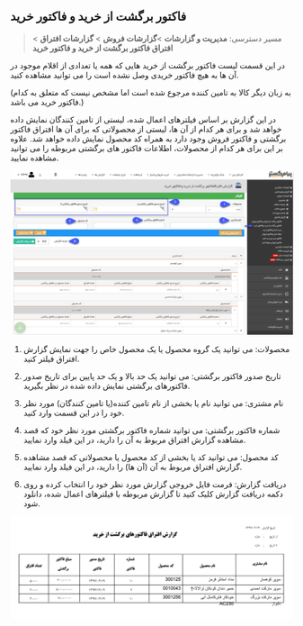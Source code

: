 ﻿## فاکتور برگشت از خرید و فاکتور خرید

> مسیر دسترسی:  **مدیریت و گزارشات** >**گزارشات فروش** > **گزارشات افتراق** > **افتراق فاکتور برگشت از خرید و فاکتور خرید**

 در این قسمت لیست فاکتور برگشت از خرید هایی که همه یا تعدادی از اقلام موجود در آن ها به هیچ فاکتور خریدی وصل نشده است را می توانید مشاهده کنید.

(به زبان دیگر کالا به تامین کننده مرجوع شده است اما مشخص نیست که متعلق به کدام فاکتور خرید می باشد.)

در این گزارش بر اساس فیلترهای اعمال شده، لیستی از تامین کنندگان نمایش داده خواهد شد و برای هر کدام از آن ها، لیستی از محصولاتی که برای آن ها افتراق فاکتور برگشتی و فاکتور فروش وجود دارد به همراه کد محصول نمایش داده خواهد شد. علاوه بر این برای هر کدام از محصولات، اطلاعات فاکتور های برگشتی مربوطه را می توانید مشاهده نمایید.

![](ReturnPurchaseInvoice.png)

1. محصولات: می توانید یک گروه محصول یا یک محصول خاص را جهت نمایش گزارش افتراق فیلتر کنید.

2. تاریخ صدور فاکتور برگشتی: می توانید یک حد بالا و یک حد پایین برای تاریخ صدور فاکتورهای برگشتی نمایش داده شده در نظر بگیرید.

3. نام مشتری: می توانید نام یا بخشی از نام تامین کننده(یا تامین کنندگان) مورد نظر خود را در این قسمت وارد کنید.

4. شماره فاکتور برگشتی: می توانید شماره فاکتور برگشتی مورد نظر خود که قصد مشاهده گزارش افتراق مربوط به آن را دارید، در این فیلد وارد نمایید.

5. کد محصول: می توانید کد یا بخشی از کد محصول یا محصولاتی که قصد مشاهده گزارش افتراق مربوط به آن (آن ها) را دارید، در این فیلد وارد نمایید.

6. دریافت گزارش: فرمت فایل خروجی گزارش مورد نظر خود را انتخاب کرده و روی دکمه دریافت گزارش کلیک کنید تا گزارش مربوطه با فیلترهای اعمال شده، دانلود شود.

![](ReturnPurchaseInvoice2.png)

